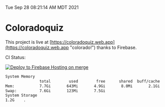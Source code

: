 Tue Sep 28 08:21:14 AM MDT 2021

# Coloradoquiz


This project is live at [https://coloradoquiz.web.app](https://coloradoquiz.web.app "colorado!") thanks to Firebase.

CI Status: 

[![Deploy to Firebase Hosting on merge](https://github.com/teamkushal/coloradoquiz/actions/workflows/firebase-hosting-merge.yml/badge.svg)](https://github.com/teamkushal/coloradoquiz/actions/workflows/firebase-hosting-merge.yml)

```bash
System Memory
               total        used        free      shared  buff/cache   available
Mem:           7.7Gi       643Mi       4.9Gi       8.0Mi       2.1Gi       6.7Gi
Swap:          7.6Gi       123Mi       7.5Gi
System Storage
1.2G	.
```
```bash
